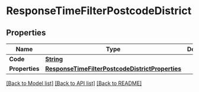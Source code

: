 # ResponseTimeFilterPostcodeDistrict

## Properties
Name | Type | Description | Notes
------------ | ------------- | ------------- | -------------
**Code** | [**String**](String.md) |  | 
**Properties** | [**ResponseTimeFilterPostcodeDistrictProperties**](ResponseTimeFilterPostcodeDistrictProperties.md) |  | 

[[Back to Model list]](../README.md#documentation-for-models) [[Back to API list]](../README.md#documentation-for-api-endpoints) [[Back to README]](../README.md)



